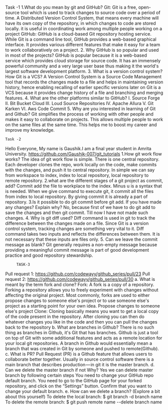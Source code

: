 Task -1
1.What do you mean by git and GitHub?
 Git:
 Git is a free, open-source tool which is used to track changes to source code over a period of time. A Distributed Version Control System, that means every machine will have its own copy of the repository, in which changes to code are stored locally. it is useful in coordinating work among multiple people working on a project
GitHub:
 GitHub is a cloud-based Git repository hosting service. While Git is a command line tool, GitHub provides a web-based graphical interface. It provides various different features that make it easy for a team to work collaboratively on a project.
2. Why GitHub is so popular and used in most of the projects?
 GitHub is popular because it is a web-based service which provides cloud storage for source code. It has an immensely powerful community and a very large user base thus making it the world's largest software development platform.
3. What is a version control system? How Git is a VCS?
         A Version Control System is a Source Code Management tool that records the changes made to a file and helps in maintaining version history, hence enabling recalling of earlier specific versions later on Git is a VCS because it provides  change history of a file and branching and merging features.
4. What are the other platforms similar to GitHub?
                      I.        Source Forge
                     II.        Bit Bucket Cloud
                   III.        Loud Source Repositories
                  IV.        Apache Allura
                    V.        Git Karken
                  VI.        Aws Code Commit
5. Why are you interested in learning of Git and Github?
           Git simplifies the process of working with other people and makes it easy to collaborate on projects. This allows multiple people to work on the same files at the same time. This helps me to boost my career and improve my knowledge.
	
	
	Task -2
Hello Everyone,
My name is Gaushik.I am a final year student in Amrita University.
https://github.com/Gaushik-007/git_tutorials
1.How git work flow works?
 	   The idea of git work flow is simple. There is one central repository. Each developer clones the repo, work locally on the code, make commits with the changes, and push it to central repository. In simple we can say from workspace to index, index to local repository, local repository to remote repository.
2.what are the different stages of a git project as commit, add?
    	Commit add the file to workplace to the index. Minus u is a syntax that is needed. When we give command to execute git, it commit all the files from index to local repository. By giving commit it is already a part of repository.
3.Is it possible to do git commit before git add. If you have made any changes? Explain why?
   	No, because first of we have to do git add to save the changes and then git commit. Till now I have not made such changes.
4. Why is git diff used?
   	Diff command is used in git to track the difference between the changes made on a file. Since Git is a version control system, tracking changes are something very vital to it. Diff command takes two inputs and reflects the differences between them. It is not necessary that these inputs are files only.
5. Can we leave the commit message as blank?
   	Git generally requires a non-empty message because providing a meaningful commit message is part of good development practice and good repository stewardship.
             
	     TASK-3
Pull request 1: https://github.com/codewayy/github_series/pull/23
Pull request 2: https://github.com/codewayy/github_series/pull/30
a. What  is meant by the term fork and clone?
Fork:
A fork is a copy of a repository. Forking a repository allows you to freely experiment with changes without affecting the original project.
Most commonly, forks are used to either propose changes to someone else's project or to use someone else's project as a starting point for your own idea.
Propose changes to someone else's project
Clone:
Cloning basically means you want to get a local copy of the code present in the repository.
After cloning you can then do whatever changes you like in the code and then you can pull the changes back to the repository
b. What are branches in Github?
There is no such thing as branches in Github, it's Git that has branches.
Github is just a tool on top of Git with some additional features and acts as a remote location for your local git repositories.
A branch in Github would essentially mean a branch that was created in Git by someone and pushed to remote(Github).
c. What is PR?
Pull Request (PR) is a Github feature that allows users to collaborate better together.
Usually in source control software there is a main branch that describes production — in git it is the master branch.
d. Can we delete the master branch if not Why?
Yes we can delete master branch by following certain steps
You need to change your GitHub repo default branch.
You need to go to the GitHub page for your forked repository, and click on the “Settings” button.
Confirm that you want to change your default branch.
e. How can we delete a branch? (Explore a bit about this yourself)
To delete the local branch: $ git branch -d branch name
To delete the remote branch: $ git push remote name --delete branch name


